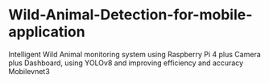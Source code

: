 # Wild-Animal-Detection-for-mobile-application
Intelligent Wild Animal monitoring system using Raspberry Pi 4 plus Camera plus Dashboard, using YOLOv8 and improving efficiency and accuracy Mobilevnet3
